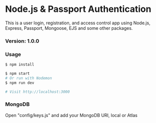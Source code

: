 # Node.js & Passport Authentication

This is a user login, registration, and access control app using Node.js, Express, Passport, Mongoose, EJS and some other packages.

### Version: 1.0.0

### Usage

```sh
$ npm install
```

```sh
$ npm start
# Or run with Nodemon
$ npm run dev

# Visit http://localhost:3000
```

### MongoDB

Open "config/keys.js" and add your MongoDB URI, local or Atlas
